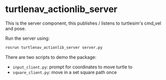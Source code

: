 # turtlenav_actionlib_server

This is the server component, this publishes / listens to turtlesim's cmd_vel and pose.

Run the server using:

```bash
rosrun turtlenav_actionlib_server server.py
```

There are two scripts to demo the package:

- `input_client.py`: prompt for coordinates to move turtle to
- `square_client.py`: move in a set square path once
